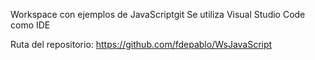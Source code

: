 Workspace con ejemplos de JavaScriptgit 
Se utiliza Visual Studio Code como IDE

Ruta del repositorio:
https://github.com/fdepablo/WsJavaScript